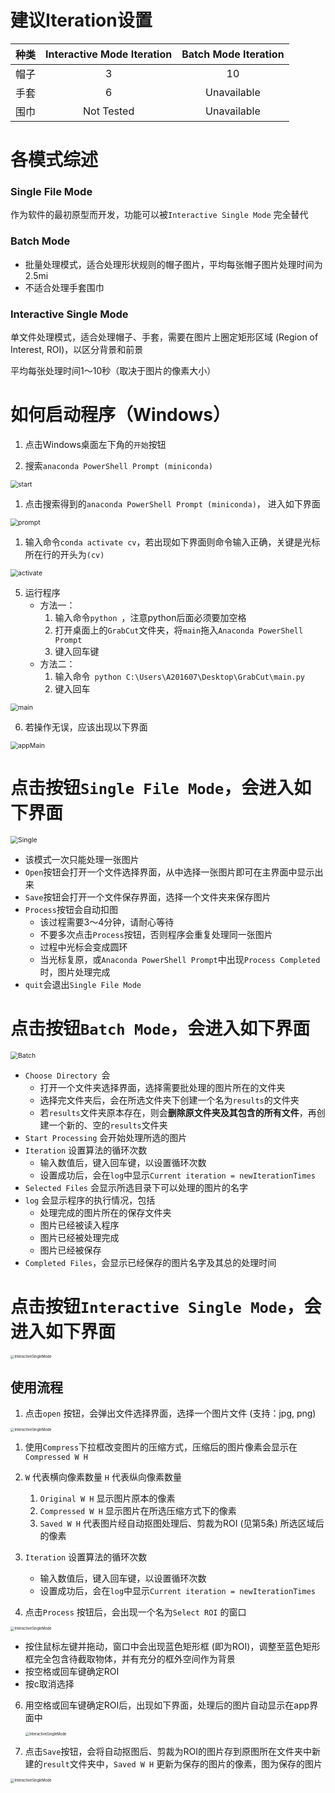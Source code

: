 # 建议Iteration设置

| 种类 | Interactive Mode Iteration | Batch Mode Iteration |
| :--: | :------------------------: | :------------------: |
| 帽子 |             3              |          10          |
| 手套 |             6              |     Unavailable      |
| 围巾 |         Not Tested         |     Unavailable      |

# 各模式综述

### Single File Mode

作为软件的最初原型而开发，功能可以被`Interactive Single Mode` 完全替代

### Batch Mode

* 批量处理模式，适合处理形状规则的帽子图片，平均每张帽子图片处理时间为2.5mi
* 不适合处理手套围巾

### Interactive Single Mode

单文件处理模式，适合处理帽子、手套，需要在图片上圈定矩形区域 (Region of Interest, ROI)，以区分背景和前景

平均每张处理时间1～10秒（取决于图片的像素大小）

# 如何启动程序（Windows）

1. 点击Windows桌面左下角的`开始`按钮

2. 搜索`anaconda PowerShell Prompt (miniconda)`

<img src="archive/start.png" alt="start" style="zoom:75%;" />

1. 点击搜索得到的`anaconda PowerShell Prompt (miniconda)`， 进入如下界面

<img src="archive/prompt.png" alt="prompt" style="zoom:75%;" />

1. 输入命令`conda activate cv`，若出现如下界面则命令输入正确，关键是光标所在行的开头为`(cv)`

<img src="archive/activate.png" alt="activate" style="zoom:75%;" />

5. 运行程序
   * 方法一：
     1. 输入命令`python `，注意python后面必须要加空格
     2. 打开桌面上的`GrabCut`文件夹，将`main`拖入`Anaconda PowerShell Prompt`
     3. 键入回车键
   * 方法二：
     1. 输入命令` python C:\Users\A201607\Desktop\GrabCut\main.py`
     2. 键入回车

<img src="archive/main.png" alt="main" style="zoom:75%;" />

6. 若操作无误，应该出现以下界面

<img src="archive/appMain.png" alt="appMain" style="zoom:75%;" />

# 点击按钮`Single File Mode`，会进入如下界面

<img src="archive/Single.png" alt="Single" style="zoom:75%;" />

* 该模式一次只能处理一张图片
* `Open`按钮会打开一个文件选择界面，从中选择一张图片即可在主界面中显示出来
* `Save`按钮会打开一个文件保存界面，选择一个文件夹来保存图片
* `Process`按钮会自动扣图
  * 该过程需要3～4分钟，请耐心等待
  * 不要多次点击`Process`按钮，否则程序会重复处理同一张图片
  * 过程中光标会变成圆环
  * 当光标复原，或`Anaconda PowerShell Prompt`中出现`Process Completed`时，图片处理完成
* `quit`会退出`Single File Mode`

# 点击按钮`Batch Mode`，会进入如下界面

<img src="archive/Batch.png" alt="Batch" style="zoom:75%;" />

* `Choose Directory `会
  * 打开一个文件夹选择界面，选择需要批处理的图片所在的文件夹
  * 选择完文件夹后，会在所选文件夹下创建一个名为`results`的文件夹
  * 若`results`文件夹原本存在，则会**删除原文件夹及其包含的所有文件**，再创建一个新的、空的`results`文件夹
* `Start Processing` 会开始处理所选的图片
* `Iteration` 设置算法的循环次数
  * 输入数值后，键入回车键，以设置循环次数
  * 设置成功后，会在`log`中显示`Current iteration = newIterationTimes `
* `Selected Files` 会显示所选目录下可以处理的图片的名字
* `log` 会显示程序的执行情况，包括
  * 处理完成的图片所在的保存文件夹
  * 图片已经被读入程序
  * 图片已经被处理完成
  * 图片已经被保存
* `Completed Files`，会显示已经保存的图片名字及其总的处理时间

# 点击按钮`Interactive Single Mode`，会进入如下界面



<img src="archive/InteractiveSingleMode.png" alt="InteractiveSingleMode" style="zoom:40%;" />

## 使用流程

1. 点击`open` 按钮，会弹出文件选择界面，选择一个图片文件 (支持：jpg, png)

<img src="archive/openISM.png" alt="InteractiveSingleMode" style="zoom:40%;" />

1. 使用`Compress`下拉框改变图片的压缩方式，压缩后的图片像素会显示在`Compressed W H`
2. `W`  代表横向像素数量 `H` 代表纵向像素数量
   1. `Original W H` 显示图片原本的像素
   2. `Compressed W H` 显示图片在所选压缩方式下的像素
   3. `Saved W H` 代表图片经自动抠图处理后、剪裁为ROI (见第5条) 所选区域后的像素
3. `Iteration` 设置算法的循环次数
   * 输入数值后，键入回车键，以设置循环次数
   * 设置成功后，会在`log`中显示`Current iteration = newIterationTimes `

5. 点击`Process` 按钮后，会出现一个名为`Select ROI` 的窗口

<img src="archive/ROI.png" alt="InteractiveSingleMode" style="zoom:40%;" />

* 按住鼠标左键并拖动，窗口中会出现蓝色矩形框 (即为ROI)，调整至蓝色矩形框完全包含待截取物体，并有充分的框外空间作为背景
* 按空格或回车键确定ROI
* 按c取消选择

6. 用空格或回车键确定ROI后，出现如下界面，处理后的图片自动显示在app界面中

   <img src="archive/processed.png" alt="InteractiveSingleMode" style="zoom:40%;" />

7. 点击`Save`按钮，会将自动抠图后、剪裁为ROI的图片存到原图所在文件夹中新建的`result`文件夹中，`Saved W H` 更新为保存的图片的像素，图为保存的图片

<img src="archive/hat_2.jpg" alt="InteractiveSingleMode" style="zoom:40%;" />